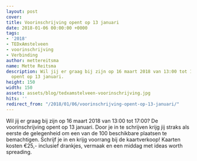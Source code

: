 ```yaml
---
layout: post
cover:
title: Voorinschrijving opent op 13 januari
date: 2018-01-06 00:00:00 +0000
tags:
- '2018'
- TEDxAmstelveen
- voorinschrijving
- Verbinding
author: mettereitsma
name: Mette Reitsma
description: Wil jij er graag bij zijn op 16 maart 2018 van 13:00 tot 17:00? De voorinschrijving
  opent op 13 januari.
height: 150
width: 150
assets: assets/blog/tedxamstelveen-voorinschrijving.jpg
hits: ''
redirect_from: "/2018/01/06/voorinschrijving-opent-op-13-januari/"
---
```


Wil jij er graag bij zijn op 16 maart 2018 van 13:00 tot 17:00? De voorinschrijving opent op 13 januari. Door je in te schrijven krijg jij straks als eerste de gelegenheid om een van de 100 beschikbare plaatsen te bemachtigen. Schrijf je in en krijg voorrang bij de kaartverkoop! Kaarten kosten €25,- inclusief drankjes, vermaak en een middag met ideas worth spreading.
